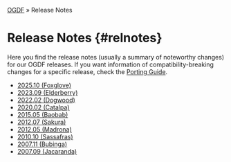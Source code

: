 [OGDF](../README.md) » Release Notes

# Release Notes {#relnotes}

Here you find the release notes (usually a summary of noteworthy changes)
for our OGDF releases. If you want information of compatibility-breaking
changes for a specific release, check the [Porting Guide](porting.md).

  * [2025.10 (Foxglove)](relnotes/foxglove.md)
  * [2023.09 (Elderberry)](relnotes/elderberry.md)
  * [2022.02 (Dogwood)](relnotes/dogwood.md)
  * [2020.02 (Catalpa)](relnotes/catalpa.md)
  * [2015.05 (Baobab)](relnotes/baobab.md)
  * [2012.07 (Sakura)](relnotes/sakura.md)
  * [2012.05 (Madrona)](relnotes/madrona.md)
  * [2010.10 (Sassafras)](relnotes/sassafras.md)
  * [2007.11 (Bubinga)](relnotes/bubinga.md)
  * [2007.09 (Jacaranda)](relnotes/jacaranda.md)
